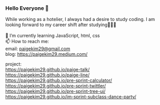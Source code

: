 ### Hello Everyone 👋

While working as a hotelier, I always had a desire to study coding. I am looking forward to my career shift after studying👩🏽‍💻 <br />
<br />
🌱 I’m currently learning JavaScript, html, css <br />
📫 How to reach me:<br />
email: paigekim29@gmail.com <br />
blog: https://paigekim29.medium.com/

project: <br />
https://paigekim29.github.io/paige-talk/ <br />
https://paigekim29.github.io/paige-line/ <br />
https://paigekim29.github.io/pre-sprint-calculator/ <br />
https://paigekim29.github.io/pre-sprint-twittler/ <br />
https://paigekim29.github.io/pre-sprint-tree-ui/ <br />
https://paigekim29.github.io/im-sprint-subclass-dance-party/ <br />

<!--
**paigekim29/paigekim29** is a ✨ _special_ ✨ repository because its `README.md` (this file) appears on your GitHub profile.

Here are some ideas to get you started:

- 🔭 I’m currently working on ...
- 🌱 I’m currently learning ...
- 👯 I’m looking to collaborate on ...
- 🤔 I’m looking for help with ...
- 💬 Ask me about ...
- 📫 How to reach me: ...
- 😄 Pronouns: ...
- ⚡ Fun fact: ...
-->
